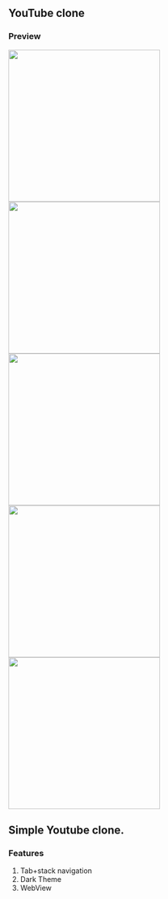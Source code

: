 ## YouTube clone

### Preview

<img src='https://raw.githubusercontent.com/chandrakumarreddy/youtubeclone/master/preview/p1.png' width='300' />
<img src='https://raw.githubusercontent.com/chandrakumarreddy/youtubeclone/master/preview/p2.png' width='300' />
<img src='https://raw.githubusercontent.com/chandrakumarreddy/youtubeclone/master/preview/p3.png' width='300' />
<img src='https://raw.githubusercontent.com/chandrakumarreddy/youtubeclone/master/preview/p4.png' width='300' />
<img src='https://raw.githubusercontent.com/chandrakumarreddy/youtubeclone/master/preview/p5.png' width='300' />

## Simple Youtube clone.

### Features

1. Tab+stack navigation
2. Dark Theme
3. WebView
